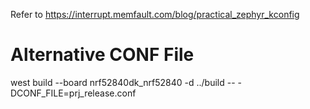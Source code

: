 Refer to https://interrupt.memfault.com/blog/practical_zephyr_kconfig

# Alternative CONF File
west build --board nrf52840dk_nrf52840 -d ../build -- -DCONF_FILE=prj_release.conf